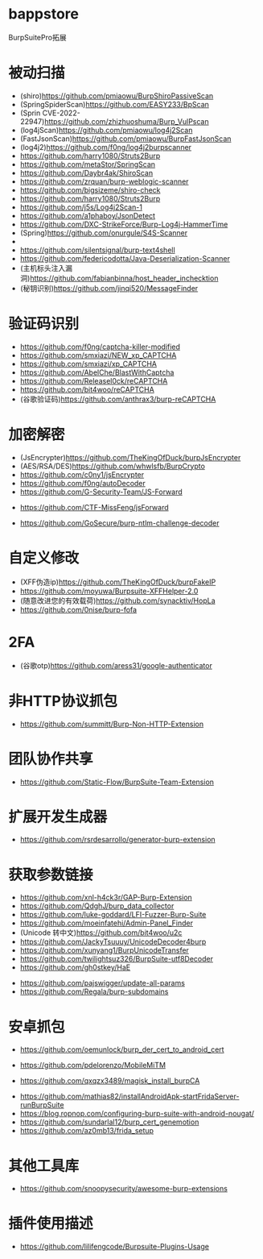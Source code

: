 # bappstore
BurpSuitePro拓展

# 被动扫描
+ (shiro)https://github.com/pmiaowu/BurpShiroPassiveScan
+ (SpringSpiderScan)https://github.com/EASY233/BpScan
+ (Sprin CVE-2022-22947)https://github.com/zhizhuoshuma/Burp_VulPscan
+ (log4jScan)https://github.com/pmiaowu/log4j2Scan
+ (FastJsonScan)https://github.com/pmiaowu/BurpFastJsonScan
+ (log4j2)https://github.com/f0ng/log4j2burpscanner
+ https://github.com/harry1080/Struts2Burp
+ https://github.com/metaStor/SpringScan
+ https://github.com/Daybr4ak/ShiroScan
+ https://github.com/zrquan/burp-weblogic-scanner
+ https://github.com/bigsizeme/shiro-check
+ https://github.com/harry1080/Struts2Burp
+ https://github.com/j5s/Log4j2Scan-1
+ https://github.com/a1phaboy/JsonDetect
+ https://github.com/DXC-StrikeForce/Burp-Log4j-HammerTime
+ (Spring)https://github.com/onurgule/S4S-Scanner
+ 
+ https://github.com/silentsignal/burp-text4shell
+ https://github.com/federicodotta/Java-Deserialization-Scanner
+ (主机标头注入漏洞)https://github.com/fabianbinna/host_header_inchecktion
+ (秘钥识别)https://github.com/jinqi520/MessageFinder

# 验证码识别
+ https://github.com/f0ng/captcha-killer-modified
+ https://github.com/smxiazi/NEW_xp_CAPTCHA
+ https://github.com/smxiazi/xp_CAPTCHA
+ https://github.com/AbelChe/BlastWithCaptcha
+ https://github.com/Releasel0ck/reCAPTCHA
+ https://github.com/bit4woo/reCAPTCHA
+ (谷歌验证码)https://github.com/anthrax3/burp-reCAPTCHA

# 加密解密
+ (JsEncrypter)https://github.com/TheKingOfDuck/burpJsEncrypter
+ (AES/RSA/DES)https://github.com/whwlsfb/BurpCrypto
+ https://github.com/c0ny1/jsEncrypter
+ https://github.com/f0ng/autoDecoder
+ https://github.com/G-Security-Team/JS-Forward
- https://github.com/CTF-MissFeng/jsForward
+ https://github.com/GoSecure/burp-ntlm-challenge-decoder


# 自定义修改
+ (XFF伪造ip)https://github.com/TheKingOfDuck/burpFakeIP
+ https://github.com/moyuwa/Burpsuite-XFFHelper-2.0
+ (随意改进您的有效载荷)https://github.com/synacktiv/HopLa
+ https://github.com/0nise/burp-fofa

# 2FA
+ (谷歌otp)https://github.com/aress31/google-authenticator

# 非HTTP协议抓包
+ https://github.com/summitt/Burp-Non-HTTP-Extension

# 团队协作共享
+ https://github.com/Static-Flow/BurpSuite-Team-Extension

# 扩展开发生成器
+ https://github.com/rsrdesarrollo/generator-burp-extension

# 获取参数链接
+ https://github.com/xnl-h4ck3r/GAP-Burp-Extension
+ https://github.com/QdghJ/burp_data_collector
+ https://github.com/luke-goddard/LFI-Fuzzer-Burp-Suite
+ https://github.com/moeinfatehi/Admin-Panel_Finder
+ (Unicode 转中文)https://github.com/bit4woo/u2c
+ https://github.com/JackyTsuuuy/UnicodeDecoder4burp
+ https://github.com/xunyang1/BurpUnicodeTransfer
+ https://github.com/twilightsuz326/BurpSuite-utf8Decoder
+ https://github.com/gh0stkey/HaE
- https://github.com/pajswigger/update-all-params
- https://github.com/Regala/burp-subdomains

# 安卓抓包
+ https://github.com/oemunlock/burp_der_cert_to_android_cert
- https://github.com/pdelorenzo/MobileMiTM
+ https://github.com/qxqzx3489/magisk_install_burpCA
- https://github.com/mathias82/installAndroidApk-startFridaServer-runBurpSuite
- https://blog.ropnop.com/configuring-burp-suite-with-android-nougat/
- https://github.com/sundarlal12/burp_cert_genemotion
- https://github.com/az0mb13/frida_setup

# 其他工具库
+ https://github.com/snoopysecurity/awesome-burp-extensions

# 插件使用描述
+ https://github.com/lilifengcode/Burpsuite-Plugins-Usage
